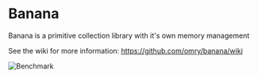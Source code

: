 Banana
======

Banana is a primitive collection library with it's own memory management

See the wiki for more information:
https://github.com/omry/banana/wiki

![Benchmark](https://raw.github.com/wiki/omry/banana/images/benchmark/map/mixed.png)


